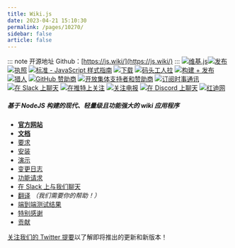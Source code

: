 ```yaml
---
title: Wiki.js
date: 2023-04-21 15:10:30
permalink: /pages/10270/
sidebar: false
article: false
---
```

::: note 开源地址
Github：[https://js.wiki/](https://js.wiki/)
::: 
[![维基.js](https://camo.githubusercontent.com/620ef2ce5831c2e1a03aaa55721d0eb9be6c5fb678a284a9dd5ad4976413974f/68747470733a2f2f7374617469632e7265717561726b732e696f2f6c6f676f2f77696b696a732d66756c6c2e737667)](https://camo.githubusercontent.com/620ef2ce5831c2e1a03aaa55721d0eb9be6c5fb678a284a9dd5ad4976413974f/68747470733a2f2f7374617469632e7265717561726b732e696f2f6c6f676f2f77696b696a732d66756c6c2e737667)[![发布](https://camo.githubusercontent.com/5481be23dc6fd3d0ad83ce308f7d2d0b08d139526050c5205e2c8486d4be63cc/68747470733a2f2f696d672e736869656c64732e696f2f6769746875622f72656c656173652f5265717561726b732f77696b692e7376673f7374796c653d666c6174266d61784167653d33363030)](https://github.com/Requarks/wiki/releases) [![执照](https://camo.githubusercontent.com/f102a36fe39e6e48a6a72568b5fd89126429f4abb44e62d3dc0f40662237acc3/68747470733a2f2f696d672e736869656c64732e696f2f62616467652f6c6963656e73652d4147504c76332d626c75652e7376673f7374796c653d666c6174)](https://github.com/requarks/wiki/blob/master/LICENSE) [![标准 - JavaScript 样式指南](https://camo.githubusercontent.com/9627bd217a45aab014d3d5e8e65339b1c0a34e3eeb47a93db448e10c65433904/68747470733a2f2f696d672e736869656c64732e696f2f62616467652f636f64652532307374796c652d7374616e646172642d677265656e2e7376673f7374796c653d666c6174266c6f676f3d6a617661736372697074266c6f676f436f6c6f723d7768697465)](http://standardjs.com/) [![下载](https://camo.githubusercontent.com/e8ca75665f619fcfec9967584a8c60b3ef9caabdf004dc7a406422fcf2e9e436/68747470733a2f2f696d672e736869656c64732e696f2f6769746875622f646f776e6c6f6164732f5265717561726b732f77696b692f746f74616c2e7376673f7374796c653d666c6174266c6f676f3d676974687562)](https://github.com/Requarks/wiki/releases) [![码头工人拉](https://camo.githubusercontent.com/93b27a31df00ec78d36fd63ef795b481869ed771b2250ee007fcdb4d837c8723/68747470733a2f2f696d672e736869656c64732e696f2f646f636b65722f70756c6c732f7265717561726b732f77696b692e7376673f6c6f676f3d646f636b6572266c6f676f436f6c6f723d7768697465)](https://hub.docker.com/r/requarks/wiki/) [![构建 + 发布](https://github.com/Requarks/wiki/actions/workflows/build.yml/badge.svg)](https://github.com/Requarks/wiki/actions/workflows/build.yml) [![猎人](https://camo.githubusercontent.com/de5ef7c06b40749a4b9ae7b3f6d880d3984056c5729b66e82e599a4825531d10/68747470733a2f2f696d672e736869656c64732e696f2f62616467652f7365637572697479253230626f756e74792d646973636c6f73652d627269676874677265656e2e7376673f7374796c653d666c6174266c6f676f3d636163686574266c6f676f436f6c6f723d7768697465)](https://huntr.dev/bounties/disclose) [![GitHub 赞助商](https://camo.githubusercontent.com/0fca984472a2b81cb72bcfa1adc40626ec6f624b48a20306cb58fa70cb491109/68747470733a2f2f696d672e736869656c64732e696f2f6769746875622f73706f6e736f72732f6e67706978656c3f6c6f676f3d67697468756226636f6c6f723d656134616161)](https://github.com/users/NGPixel/sponsorship) [![开放集体支持者和赞助商](https://camo.githubusercontent.com/d81a4361f64f3f8b50160ff593e4e4c3c9b2a650c49d8d93186ffc25b40e4812/68747470733a2f2f696d672e736869656c64732e696f2f6f70656e636f6c6c6563746976652f616c6c2f77696b696a733f6c6162656c3d6261636b65727326636f6c6f723d323138626666266c6f676f3d6f70656e636f6c6c656374697665266c6f676f436f6c6f723d7768697465)](https://opencollective.com/wikijs) [![订阅时事通讯](https://camo.githubusercontent.com/6d27fcccc790f9d42793ddf785574005e8cdffa82259b119cced73396a0404f1/68747470733a2f2f696d672e736869656c64732e696f2f62616467652f6e6577736c65747465722d7375627363726962652d79656c6c6f772e7376673f7374796c653d666c6174266c6f676f3d6d61696c6368696d70266c6f676f436f6c6f723d7768697465)](https://blog.js.wiki/subscribe) [![在 Slack 上聊天](https://camo.githubusercontent.com/094b3171b75875af236cfebcdf72cd8fa24e6ffbef3b0507ee150b84e1a5e7f8/68747470733a2f2f696d672e736869656c64732e696f2f62616467652f736c61636b2d7265717561726b732d4343324235452e7376673f7374796c653d666c6174266c6f676f3d736c61636b)](https://wiki.requarks.io/slack) [![在推特上关注](https://camo.githubusercontent.com/3b3d1ea5a95d88fd2ac26b3c8a55ce8b1f87777ca0f761ea0598b3cfed3afec1/68747470733a2f2f696d672e736869656c64732e696f2f62616467652f747769747465722d2534307265717561726b732d626c75652e7376673f7374796c653d666c6174266c6f676f3d74776974746572266c6f676f436f6c6f723d7768697465)](https://twitter.com/requarks) [![关注电报](https://camo.githubusercontent.com/c1c09eb090ea7a7d7129111364602cf27ef540bd30bc13967a55a1472969b47f/68747470733a2f2f696d672e736869656c64732e696f2f62616467652f74656c656772616d2d25343077696b695f5f6a732d626c75652e7376673f7374796c653d666c6174266c6f676f3d74656c656772616d)](https://t.me/wiki_js) [![在 Discord 上聊天](https://camo.githubusercontent.com/c79b3e89259e595d5d0af4495596ca4b1c69551d8d8aa8b4ddbbbf7f479c8682/68747470733a2f2f696d672e736869656c64732e696f2f62616467652f646973636f72642d6a6f696e2d3844393646362e7376673f7374796c653d666c6174266c6f676f3d646973636f7264266c6f676f436f6c6f723d7768697465)](https://discord.gg/rcxt9QS2jd) [![红迪网](https://camo.githubusercontent.com/1f63134c9f43b0c3389ff0f5a5bed8448ccab5cbd71fde52dbd7d28cd913642e/68747470733a2f2f696d672e736869656c64732e696f2f62616467652f7265646469742d2532467225324677696b696a732d6f72616e67653f6c6f676f3d726564646974266c6f676f436f6c6f723d7768697465)](https://www.reddit.com/r/wikijs/)

##### 基于 NodeJS 构建的现代、轻量级且功能强大的 wiki 应用程序

- **[官方网站](https://js.wiki/)**
- **[文档](https://docs.requarks.io/)**
- [要求](https://docs.requarks.io/install/requirements)
- [安装](https://docs.requarks.io/install)
- [演示](https://docs.requarks.io/demo)
- [变更日志](https://github.com/requarks/wiki/releases)
- [功能请求](https://feedback.js.wiki/wiki)
- [在 Slack 上与我们聊天](https://wiki.requarks.io/slack)
- [翻译](https://docs.requarks.io/dev/translations) *（我们需要你的帮助！）*
- [端到端测试结果](https://dashboard.cypress.io/projects/r7qxah/runs)
- [特别感谢](https://github.com/requarks/wiki#special-thanks)
- [贡献](https://github.com/requarks/wiki#contributors)

[关注我们的 Twitter 提要](https://twitter.com/requarks)以了解即将推出的更新和新版本！